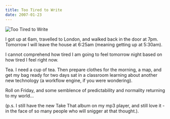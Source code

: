 ```yaml
---
title: Too Tired to Write
date: 2007-01-23
---
```


![Too Tired to Write](https://source.unsplash.com/dUPDhdeCN84/1600x900)

I got up at 6am, travelled to London, and walked back in the door at 7pm. Tomorrow I will leave the house at 6:25am (meaning getting up at 5:30am).

I cannot comprehend how tired I am going to feel tomorrow night based on how tired I feel right now.

Tea. I need a cup of tea. Then prepare clothes for the morning, a map, and get my bag ready for two days sat in a classroom learning about another new technology (a workflow engine, if you were wondering).

Roll on Friday, and some semblence of predictability and normality returning to my world...

(p.s. I still have the new Take That album on my mp3 player, and still love it - in the face of so many people who will snigger at that thought.).